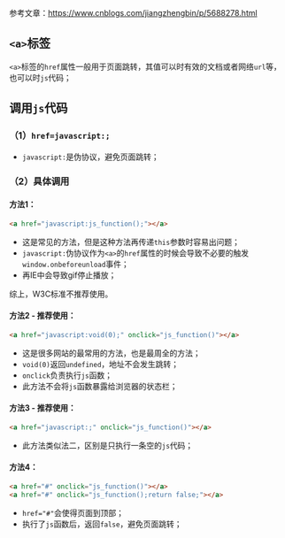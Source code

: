 参考文章：https://www.cnblogs.com/jiangzhengbin/p/5688278.html

## `<a>`标签

`<a>`标签的`href`属性一般用于页面跳转，其值可以时有效的文档或者网络`url`等，也可以时`js`代码；

## 调用`js`代码

### （1）`href=javascript:;`

- `javascript:`是伪协议，避免页面跳转；

### （2）具体调用

#### 方法1：

```html
<a href="javascript:js_function();"></a>
```

- 这是常见的方法，但是这种方法再传递`this`参数时容易出问题；
- `javascript:`伪协议作为`<a>`的`href`属性的时候会导致不必要的触发`window.onbeforeunload`事件；
- 再IE中会导致gif停止播放；

综上，W3C标准不推荐使用。

#### 方法2 - 推荐使用：

```html
<a href="javascript:void(0);" onclick="js_function()"></a>
```

- 这是很多网站的最常用的方法，也是最周全的方法；
- `void(0)`返回`undefined`，地址不会发生跳转；
- `onclick`负责执行`js`函数；
- 此方法不会将`js`函数暴露给浏览器的状态栏；

#### 方法3 - 推荐使用：

```html
<a href="javascript:;" onclick="js_function()"></a>
```

- 此方法类似法二，区别是只执行一条空的`js`代码；

#### 方法4：

```html
<a href="#" onclick="js_function()"></a>
<a href="#" onclick="js_function();return false;"></a>
```

- `href="#"`会使得页面到顶部；
-  执行了`js`函数后，返回`false`，避免页面跳转；

